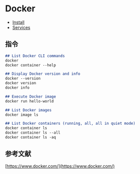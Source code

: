 # Docker

* [Install](docker/install.md)
* [Services](docker/services.md)

## 指令

```markdown
## List Docker CLI commands
docker
docker container --help

## Display Docker version and info
docker --version
docker version
docker info

## Execute Docker image
docker run hello-world

## List Docker images
docker image ls

## List Docker containers (running, all, all in quiet mode)
docker container ls
docker container ls --all
docker container ls -aq
```

## 参考文献

[https://www.docker.com/](https://www.docker.com/)
